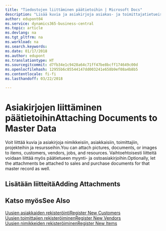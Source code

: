 ```yaml
---
title: "Tiedostojen liittäminen päätietoihin | Microsoft Docs"
description: "Lisää kuvia ja asiakirjoja asiakas- ja toimittajatietueisiin sekä muihin päätietueisiin. Kuvia ja asiakirjoja voi liittää myös laskuihin."
author: edupont04
ms.service: dynamics365-business-central
ms.topic: article
ms.devlang: na
ms.tgt_pltfrm: na
ms.workload: na
ms.search.keywords: 
ms.date: 01/17/2018
ms.author: edupont
ms.translationtype: HT
ms.sourcegitcommit: d7fb34e1c9428a64c71ff47be8bcff174649c00d
ms.openlocfilehash: 12955b6c85544147dd003241e658b9ef08a4b8b5
ms.contentlocale: fi-fi
ms.lasthandoff: 03/22/2018

---
```

# <a name="attaching-documents-to-master-data"></a><span data-ttu-id="36c00-103">Asiakirjojen liittäminen päätietoihin</span><span class="sxs-lookup"><span data-stu-id="36c00-103">Attaching Documents to Master Data</span></span>
<span data-ttu-id="36c00-104">Voit liittää kuvia ja asiakirjoja nimikkeisiin, asiakkaisiin, toimittajiin, projekteihin ja resursseihin.</span><span class="sxs-lookup"><span data-stu-id="36c00-104">You can attach pictures, documents, or images to items, customers, vendors, jobs, and resources.</span></span> <span data-ttu-id="36c00-105">Vaihtoehtoisesti liitteitä voidaan liittää myös päätietueen myynti- ja ostoasiakirjoihin.</span><span class="sxs-lookup"><span data-stu-id="36c00-105">Optionally, let the attachments be attached to sales and purchase documents for that master record as well.</span></span>  

## <a name="adding-attachments"></a><span data-ttu-id="36c00-106">Lisätään liitteitä</span><span class="sxs-lookup"><span data-stu-id="36c00-106">Adding Attachments</span></span>


## <a name="see-also"></a><span data-ttu-id="36c00-107">Katso myös</span><span class="sxs-lookup"><span data-stu-id="36c00-107">See Also</span></span>
[<span data-ttu-id="36c00-108">Uusien asiakkaiden rekisteröinti</span><span class="sxs-lookup"><span data-stu-id="36c00-108">Register New Customers</span></span>](sales-how-register-new-customers.md)  
[<span data-ttu-id="36c00-109">Uusien toimittajien rekisteröiminen</span><span class="sxs-lookup"><span data-stu-id="36c00-109">Register New Vendors</span></span>](purchasing-how-register-new-vendors.md)  
[<span data-ttu-id="36c00-110">Uusien nimikkeiden rekisteröiminen</span><span class="sxs-lookup"><span data-stu-id="36c00-110">Register New Items</span></span>](inventory-how-register-new-items.md)  

